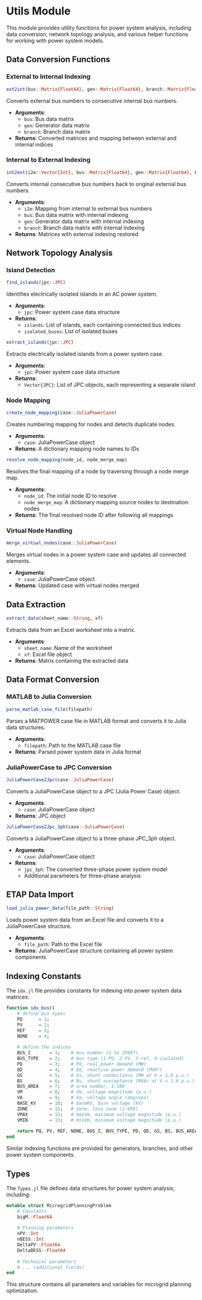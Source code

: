 # Utils Module

This module provides utility functions for power system analysis, including data conversion, network topology analysis, and various helper functions for working with power system models.

## Data Conversion Functions

### External to Internal Indexing

```julia
ext2int(bus::Matrix{Float64}, gen::Matrix{Float64}, branch::Matrix{Float64})
```

Converts external bus numbers to consecutive internal bus numbers.

- **Arguments**:
  - `bus`: Bus data matrix
  - `gen`: Generator data matrix
  - `branch`: Branch data matrix
- **Returns**: Converted matrices and mapping between external and internal indices

### Internal to External Indexing

```julia
int2ext(i2e::Vector{Int}, bus::Matrix{Float64}, gen::Matrix{Float64}, branch::Matrix{Float64})
```

Converts internal consecutive bus numbers back to original external bus numbers.

- **Arguments**:
  - `i2e`: Mapping from internal to external bus numbers
  - `bus`: Bus data matrix with internal indexing
  - `gen`: Generator data matrix with internal indexing
  - `branch`: Branch data matrix with internal indexing
- **Returns**: Matrices with external indexing restored

## Network Topology Analysis

### Island Detection

```julia
find_islands(jpc::JPC)
```

Identifies electrically isolated islands in an AC power system.

- **Arguments**:
  - `jpc`: Power system case data structure
- **Returns**:
  - `islands`: List of islands, each containing connected bus indices
  - `isolated_buses`: List of isolated buses

```julia
extract_islands(jpc::JPC)
```

Extracts electrically isolated islands from a power system case.

- **Arguments**:
  - `jpc`: Power system case data structure
- **Returns**:
  - `Vector{JPC}`: List of JPC objects, each representing a separate island

### Node Mapping

```julia
create_node_mapping(case::JuliaPowerCase)
```

Creates numbering mapping for nodes and detects duplicate nodes.

- **Arguments**:
  - `case`: JuliaPowerCase object
- **Returns**: A dictionary mapping node names to IDs

```julia
resolve_node_mapping(node_id, node_merge_map)
```

Resolves the final mapping of a node by traversing through a node merge map.

- **Arguments**:
  - `node_id`: The initial node ID to resolve
  - `node_merge_map`: A dictionary mapping source nodes to destination nodes
- **Returns**: The final resolved node ID after following all mappings

### Virtual Node Handling

```julia
merge_virtual_nodes(case::JuliaPowerCase)
```

Merges virtual nodes in a power system case and updates all connected elements.

- **Arguments**:
  - `case`: JuliaPowerCase object
- **Returns**: Updated case with virtual nodes merged

## Data Extraction

```julia
extract_data(sheet_name::String, xf)
```

Extracts data from an Excel worksheet into a matrix.

- **Arguments**:
  - `sheet_name`: Name of the worksheet
  - `xf`: Excel file object
- **Returns**: Matrix containing the extracted data

## Data Format Conversion

### MATLAB to Julia Conversion

```julia
parse_matlab_case_file(filepath)
```

Parses a MATPOWER case file in MATLAB format and converts it to Julia data structures.

- **Arguments**:
  - `filepath`: Path to the MATLAB case file
- **Returns**: Parsed power system data in Julia format

### JuliaPowerCase to JPC Conversion

```julia
JuliaPowerCase2Jpc(case::JuliaPowerCase)
```

Converts a JuliaPowerCase object to a JPC (Julia Power Case) object.

- **Arguments**:
  - `case`: JuliaPowerCase object
- **Returns**: JPC object

```julia
JuliaPowerCase2Jpc_3ph(case::JuliaPowerCase)
```

Converts a JuliaPowerCase object to a three-phase JPC_3ph object.

- **Arguments**:
  - `case`: JuliaPowerCase object
- **Returns**:
  - `jpc_3ph`: The converted three-phase power system model
  - Additional parameters for three-phase analysis

## ETAP Data Import

```julia
load_julia_power_data(file_path::String)
```

Loads power system data from an Excel file and converts it to a JuliaPowerCase structure.

- **Arguments**:
  - `file_path`: Path to the Excel file
- **Returns**: JuliaPowerCase structure containing all power system components

## Indexing Constants

The `idx.jl` file provides constants for indexing into power system data matrices:

```julia
function idx_bus()
    # define bus types
    PQ      = 1;
    PV      = 2;
    REF     = 3;
    NONE    = 4;
    
    # define the indices
    BUS_I       = 1;    # bus number (1 to 29997)
    BUS_TYPE    = 2;    # bus type (1-PQ, 2-PV, 3-ref, 4-isolated)
    PD          = 3;    # Pd, real power demand (MW)
    QD          = 4;    # Qd, reactive power demand (MVAr)
    GS          = 5;    # Gs, shunt conductance (MW at V = 1.0 p.u.)
    BS          = 6;    # Bs, shunt susceptance (MVAr at V = 1.0 p.u.)
    BUS_AREA    = 7;    # area number, 1-100
    VM          = 8;    # Vm, voltage magnitude (p.u.)
    VA          = 9;    # Va, voltage angle (degrees)
    BASE_KV     = 10;   # baseKV, base voltage (kV)
    ZONE        = 11;   # zone, loss zone (1-999)
    VMAX        = 12;   # maxVm, maximum voltage magnitude (p.u.)
    VMIN        = 13;   # minVm, minimum voltage magnitude (p.u.)
    
    return PQ, PV, REF, NONE, BUS_I, BUS_TYPE, PD, QD, GS, BS, BUS_AREA, VM, VA, BASE_KV, ZONE, VMAX, VMIN
end
```

Similar indexing functions are provided for generators, branches, and other power system components.

## Types

The `Types.jl` file defines data structures for power system analysis, including:

```julia
mutable struct MicrogridPlanningProblem
    # Constants
    bigM::Float64
    
    # Planning parameters
    nPV::Int
    nBESS::Int
    DeltaPV::Float64
    DeltaBESS::Float64
    
    # Technical parameters
    # ... (additional fields)
end
```

This structure contains all parameters and variables for microgrid planning optimization.
